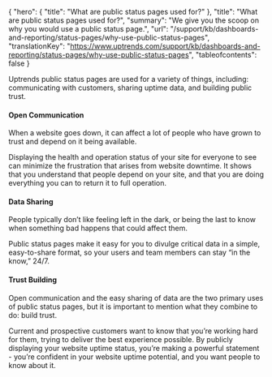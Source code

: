 {
  "hero": {
    "title": "What are public status pages used for?"
  },
  "title": "What are public status pages used for?",
  "summary": "We give you the scoop on why you would use a public status page.",
  "url": "/support/kb/dashboards-and-reporting/status-pages/why-use-public-status-pages",
  "translationKey": "https://www.uptrends.com/support/kb/dashboards-and-reporting/status-pages/why-use-public-status-pages",
  "tableofcontents": false
}

Uptrends public status pages are used for a variety of things, including: communicating with customers, sharing uptime data, and building public trust.

#### Open Communication

When a website goes down, it can affect a lot of people who have grown to trust and depend on it being available.

Displaying the health and operation status of your site for everyone to see can minimize the frustration that arises from website downtime. It shows that you understand that people depend on your site, and that you are doing everything you can to return it to full operation.

#### Data Sharing

People typically don’t like feeling left in the dark, or being the last to know when something bad happens that could affect them.

Public status pages make it easy for you to divulge critical data in a simple, easy-to-share format, so your users and team members can stay “in the know,” 24/7.

#### Trust Building

Open communication and the easy sharing of data are the two primary uses of public status pages, but it is important to mention what they combine to do: build trust.

Current and prospective customers want to know that you’re working hard for them, trying to deliver the best experience possible. By publicly displaying your website uptime status, you’re making a powerful statement - you’re confident in your website uptime potential, and you want people to know about it.
